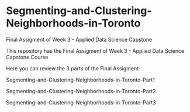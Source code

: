 # Segmenting-and-Clustering-Neighborhoods-in-Toronto
Final Assigment of Week 3 - Applied Data Science Capstone

This repository has the Final Assigment of Week 3 - Applied Data Science Capstone Course

Here you can review the 3 parts of the Final Assigment:

Segmenting-and-Clustering-Neighborhoods-in-Toronto-Part1

Segmenting-and-Clustering-Neighborhoods-in-Toronto-Part2

Segmenting-and-Clustering-Neighborhoods-in-Toronto-Part3
